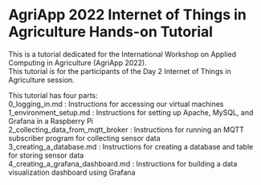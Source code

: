 # AgriApp 2022 Internet of Things in Agriculture Hands-on Tutorial

This is a tutorial dedicated for the International Workshop on Applied Computing in Agriculture (AgriApp 2022). <br/>
This tutorial is for the participants of the Day 2 Internet of Things in Agriculture session. <br/>

This tutorial has four parts:<br/>
0_logging_in.md : Instructions for accessing our virtual machines</br>
1_environment_setup.md : Instructions for setting up Apache, MySQL, and Grafana in a Raspberry Pi</br>
2_collecting_data_from_mqtt_broker : Instructions for running an MQTT subscriber program for collecting sensor data </br>
3_creating_a_database.md : Instructions for creating a database and table for storing sensor data</br>
4_creating_a_grafana_dashboard.md : Instructions for building a data visualization dashboard using Grafana </br>
